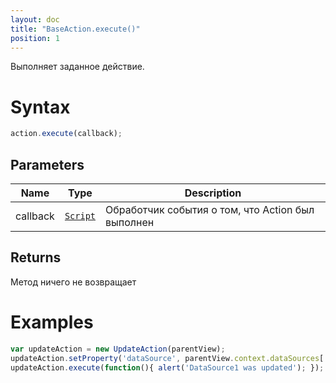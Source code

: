 ```yaml
---
layout: doc
title: "BaseAction.execute()"
position: 1
---
```


Выполняет заданное действие.

# Syntax

```js
action.execute(callback);
```

## Parameters

|Name|Type|Description|
|----|----|---------|
|callback|[`Script`](../../../Script/)|Обработчик события о том, что Action был выполнен|

## Returns

Метод ничего не возвращает

# Examples

```js
var updateAction = new UpdateAction(parentView);
updateAction.setProperty('dataSource', parentView.context.dataSources['DataSource1']);
updateAction.execute(function(){ alert('DataSource1 was updated'); }); // обновит DataSource1
```

